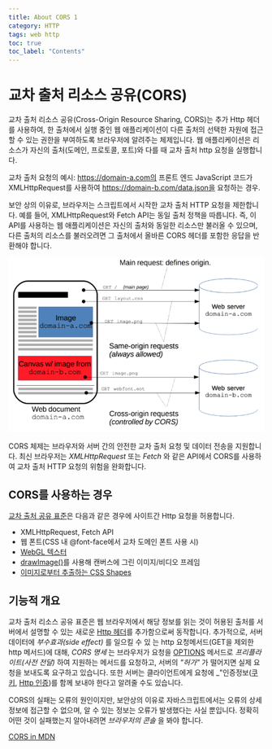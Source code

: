 ```yaml
---
title: About CORS 1
category: HTTP
tags: web http
toc: true
toc_label: "Contents"
---
```


# 교차 출처 리소스 공유(CORS)

교차 출처 리소스 공유(Cross-Origin Resource Sharing, CORS)는 추가 Http 헤더를 사용하여,
한 출처에서 실행 중인 웹 애플리케이션이 다른 출처의 선택한 자원에 접근할 수 있는 권한을 부여하도록 브라우저에
알려주는 체제입니다. 웹 애플리케이션은 리소스가 자신의 출처(도메인, 프로토콜, 포트)와 다를 때 교차 출처 http 요청을 실행합니다.

교차 출처 요청의 예시: https://domain-a.com의 프론트 엔드 JavaScript 코드가 XMLHttpRequest를 사용하여 https://domain-b.com/data.json을 요청하는 경우.

보안 상의 이유로, 브라우저는 스크립트에서 시작한 교차 출처 HTTP 요청을 제한합니다. 예를 들어, XMLHttpRequest와 Fetch API는 동일 출처 정책을 따릅니다. 즉, 이 API를 사용하는 웹 애플리케이션은 자신의 출처와 동일한 리소스만 불러올 수 있으며, 다른 출처의 리소스를 불러오려면 그 출처에서 올바른 CORS 헤더를 포함한 응답을 반환해야 합니다.

![how CORS works](/assets/images/cors1.png)

CORS 체제는 브라우저와 서버 간의 안전한 교차 출처 요청 및 데이터 전송을 지원합니다. 최신 브라우저는
_XMLHttpRequest_ 또는 _Fetch_ 와 같은 API에서 CORS를 사용하여 교차 출처 HTTP 요청의 위험을 완화합니다.

## CORS를 사용하는 경우

[교차 출처 공유 표준](https://fetch.spec.whatwg.org/#http-cors-protocol)은 다음과 같은 경우에 사이트간 Http 요청을 허용합니다.

- XMLHttpRequest, Fetch API
- 웹 폰트(CSS 내 @font-face에서 교차 도메인 폰트 사용 시)
- [WebGL 텍스터](https://developer.mozilla.org/ko/docs/Web/API/WebGL_API/Tutorial/Using_textures_in_WebGL)
- [drawImage()](https://developer.mozilla.org/en-US/docs/Web/API/CanvasRenderingContext2D/drawImage)를 사용해 캔버스에 그린 이미지/비디오 프레임
- [이미지로부터 추출하는 CSS Shapes](https://developer.mozilla.org/en-US/docs/Web/CSS/CSS_Shapes/Shapes_From_Images)

## 기능적 개요

교차 출처 리소스 공유 표준은 웹 브라우저에서 해당 정보를 읽는 것이 허용된 출처를 서버에서 설명할 수 있는 새로운 [Http 헤더](https://developer.mozilla.org/ko/docs/Web/HTTP/Headers)를 추가함으로써 동작합니다. 추가적으로, 서버 데이터에 _부수효과(side effect)_ 를 일으킬 수 있
는 http 요청메서드(GET을 제외한 http 메서드)에 대해, _CORS 명세_ 는 브라우저가 요청을 [OPTIONS](https://developer.mozilla.org/ko/docs/Web/HTTP/Methods/OPTIONS) 메서드로 _프리플라이트(사전 전달)_ 하여 지원하는 메서드를 요청하고, 서버의 _"허가"_ 가 떨어지면 실제 요청을 보내도록
요구하고 있습니다. 또한 서버는 클라이언트에게 요청에 \_"인증정보([쿠키](https://developer.mozilla.org/ko/docs/Web/HTTP/Cookies), [Http 인증](https://developer.mozilla.org/ko/docs/Web/HTTP/Authentication))를 함께 보내야 한다고 알려줄 수도 있습니다.

CORS의 실패는 오류의 원인이지만, 보안상의 이유로 자바스크립트에서는 오류의 상세 정보에 접근할 수 없으며, 알 수 있는 정보는
오류가 발생했다는 사실 뿐입니다. 정확히 어떤 것이 실패했는지 알아내려면 _브라우저의 콘솔_ 을 봐야 합니다.

[CORS in MDN](https://developer.mozilla.org/ko/docs/Web/HTTP/CORS)

